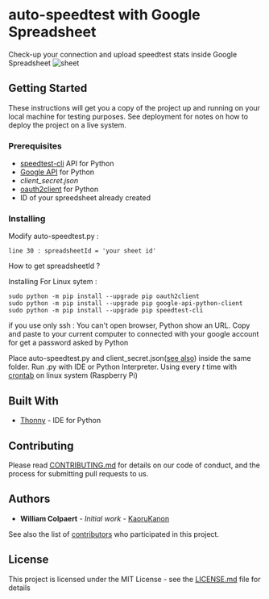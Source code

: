 # auto-speedtest with Google Spreadsheet

Check-up your connection and upload speedtest stats inside Google Spreadsheet
![sheet](https://lh5.googleusercontent.com/cCXT1FPoxUJxQEScxJH8jYFhVs3uuS_6cIJv6ETwLnursai38ItlksQpHy69pqdzLFMcIjghBa3wiw=w1842-h998-rw)

## Getting Started

These instructions will get you a copy of the project up and running on your local machine for testing purposes. See deployment for notes on how to deploy the project on a live system.

### Prerequisites

* [speedtest-cli](https://github.com/sivel/speedtest-cli) API for Python 
* [Google API](https://developers.google.com/api-client-library/python/start/installation) for Python
* *client_secret.json*
* [oauth2client](https://github.com/google/oauth2client) for Python
* ID of your spreedsheet already created

### Installing

Modify auto-speedtest.py :
```
line 30 : spreadsheetId = 'your sheet id'
```
How to get spreadsheetId ? 



Installing For Linux sytem : 
```
sudo python -m pip install --upgrade pip oauth2client
sudo python -m pip install --upgrade pip google-api-python-client
sudo python -m pip install --upgrade pip speedtest-cli
```
if you use only ssh :
You can't open browser, Python show an URL. Copy and paste to your current computer to connected with your google account for get a password asked by Python

Place auto-speedtest.py and client_secret.json([see also](https://developers.google.com/api-client-library/python/guide/aaa_client_secrets)) inside the same folder. Run .py with IDE or Python Interpreter.
Using every *t* time with [crontab](https://en.wikipedia.org/wiki/Cron) on linux system (Raspberry Pi) 

## Built With

* [Thonny](http://thonny.org/) - IDE for Python

## Contributing

Please read [CONTRIBUTING.md](https://gist.github.com/PurpleBooth/b24679402957c63ec426) for details on our code of conduct, and the process for submitting pull requests to us.

## Authors

* **William Colpaert** - *Initial work* - [KaoruKanon](https://gist.github.com/KaoruKanon/)

See also the list of [contributors](https://github.com/your/project/contributors) who participated in this project.

## License

This project is licensed under the MIT License - see the [LICENSE.md](LICENSE.md) file for details
